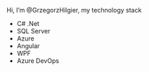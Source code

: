 Hi, I’m @GrzegorzHilgier, my technology stack
- C# .Net
- SQL Server
- Azure
- Angular
- WPF
- Azure DevOps
